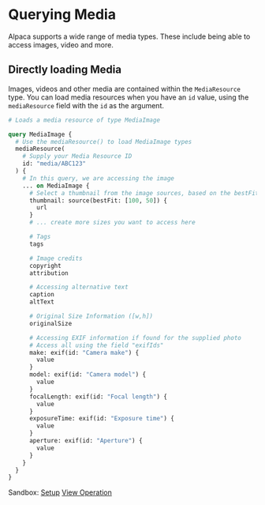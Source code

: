 # Querying Media

Alpaca supports a wide range of media types. These include being able to access
images, video and more.

## Directly loading Media

Images, videos and other media are contained within the `MediaResource` type.
You can load media resources when you have an `id` value, using the
`mediaResource` field with the `id` as the argument.

```graphql
# Loads a media resource of type MediaImage

query MediaImage {
  # Use the mediaResource() to load MediaImage types
  mediaResource(
    # Supply your Media Resource ID
    id: "media/ABC123"
  ) {
    # In this query, we are accessing the image
    ... on MediaImage {
      # Select a thumbnail from the image sources, based on the bestFit strategy
      thumbnail: source(bestFit: [100, 50]) {
        url
      }
      # ... create more sizes you want to access here

      # Tags
      tags

      # Image credits
      copyright
      attribution

      # Accessing alternative text
      caption
      altText

      # Original Size Information ([w,h])
      originalSize

      # Accessing EXIF information if found for the supplied photo
      # Access all using the field "exifIds"
      make: exif(id: "Camera make") {
        value
      }
      model: exif(id: "Camera model") {
        value
      }
      focalLength: exif(id: "Focal length") {
        value
      }
      exposureTime: exif(id: "Exposure time") {
        value
      }
      aperture: exif(id: "Aperture") {
        value
      }
    }
  }
}
```

Sandbox: [Setup](/topics/graphql/Apollo%20Sandbox/)
[View Operation](https://studio.apollographql.com/sandbox/explorer?explorerURLState=N4IgJg9gxgrgtgUwHYBcQC4QGIAEAZCAQzAGcdCdEwBLCgJwRIhjqgRwgDMcUBPAB3YBZBDUIBJOIQDmCADpIFARxgI6vHCLGSZ7YApw5cAVRLsUAC3ZVaAJUbNWCABQBKHhBwAbImE2jaHVkeAUYDSgDCeyYWNmdww1wAZRh+fi8NXkd-MRxoxzYccQARBJxqMHQcORAbQgB6AEEAIQBhAEYAJgBmGvD3fSRDRKKhy2oyFTVeABocAHd2QgZyKDYSEmokaR4rcqlZMoA6E44hrUCDvTKRpIQvBCgUcl34ACMkQmovHE46CDgu3Y1CuOBiThIczehDMfggYz2b0YKAAYtRniQUHRCCgENJeDdXnAPl8vFVwXEkZi0SgqgBtdoABkZcwArIyALoDQmGFheQkAX0JuBORxwUAYOOsEBWmwAXowcFkYAtCKgPKt1mQrAwFMKcAAVGQkQkoY16obDEZBdgSgIoE2Wq1QCD8Xh0ajSCwoQk4rHUN4wFDUeEWq0jRprRibbbkLy4uifYMAN3MCAAHj6ncMoIR+MHQ9nDIR4waM1n9QB5D3SLYlnBJagK0acGVSAtDZx0+YzCxcwkyz11ryNhVh8O4SNarY7ACiAA1xCjykhW3R2yGhtRuK2YEg-GugWDUulqKIcPwLBAUBB9VPo3GfjAYztLOxOGevH4ahnt+JSH0RaUIQADWCBVL+nDOBUVQ1K0hCINiwFgTU3JAYYyYlqogqEnAEBgPcEHptu0GVNUIDwYhFB4QR-IgGh4bDJhXjYUBQpAa2uZeHgyDSJYREkTB5EotA9YPNslioTggyMRhWHyGxhIZvwEAkCwCAGiC4E4JBpGwSAs7pipakrMGiBSTJsnMaxjHsYxeZqCg6kCVBQk1I0gh0E5ur0dJPI4NZCm2WUdk4OxAogAKQA)
